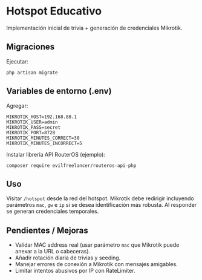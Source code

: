 # Hotspot Educativo

Implementación inicial de trivia + generación de credenciales Mikrotik.

## Migraciones
Ejecutar:
```
php artisan migrate
```

## Variables de entorno (.env)
Agregar:
```
MIKROTIK_HOST=192.168.88.1
MIKROTIK_USER=admin
MIKROTIK_PASS=secret
MIKROTIK_PORT=8728
MIKROTIK_MINUTES_CORRECT=30
MIKROTIK_MINUTES_INCORRECT=5
```

Instalar librería API RouterOS (ejemplo):
```
composer require evilfreelancer/routeros-api-php
```

## Uso
Visitar `/hotspot` desde la red del hotspot. Mikrotik debe redirigir incluyendo parámetros `mac`, `gw` e `ip` si se desea identificación más robusta. Al responder se generan credenciales temporales.

## Pendientes / Mejoras
- Validar MAC address real (usar parámetro `mac` que Mikrotik puede anexar a la URL o cabeceras).
- Añadir rotación diaria de trivias y seeding.
- Manejar errores de conexión a Mikrotik con mensajes amigables.
- Limitar intentos abusivos por IP con RateLimiter.
